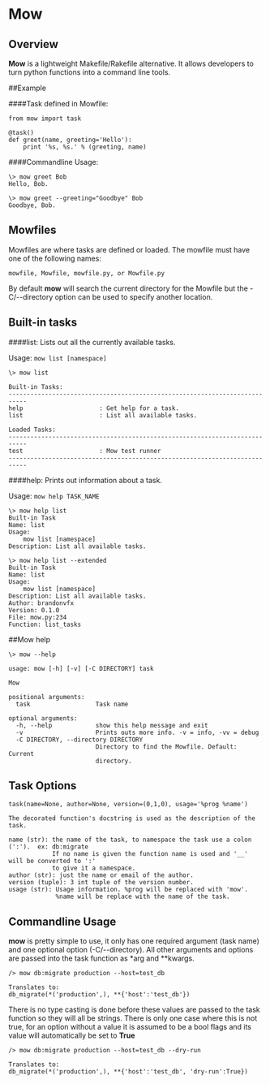 # Mow

## Overview

**Mow** is a lightweight Makefile/Rakefile alternative. It allows developers to turn python functions into a command line tools.

##Example

####Task defined in Mowfile:

	from mow import task

	@task()
	def greet(name, greeting='Hello'):
		print '%s, %s.' % (greeting, name)

####Commandline Usage:

	\> mow greet Bob
	Hello, Bob.
	
	\> mow greet --greeting="Goodbye" Bob
	Goodbye, Bob.
	
## Mowfiles
Mowfiles are where tasks are defined or loaded. The mowfile must have one of the following names: 

`mowfile, Mowfile, mowfile.py, or Mowfile.py`

By default **mow** will search the current directory for the Mowfile but the -C/--directory option can be used to specify another location.

	
## Built-in tasks

####list:
Lists out all the currently available tasks.

Usage: `mow list [namespace]`
	
	\> mow list
	
	Built-in Tasks:
	---------------------------------------------------------------------------
	help                     : Get help for a task.
	list                     : List all available tasks.

	Loaded Tasks:
	---------------------------------------------------------------------------
	test                     : Mow test runner
	---------------------------------------------------------------------------
	
####help:
Prints out information about a task.

Usage: `mow help TASK_NAME`

	\> mow help list
	Built-in Task
	Name: list
	Usage:
	    mow list [namespace]
	Description: List all available tasks.
	
	\> mow help list --extended
	Built-in Task
	Name: list
	Usage:
    	mow list [namespace]
	Description: List all available tasks.
	Author: brandonvfx
	Version: 0.1.0
	File: mow.py:234
	Function: list_tasks

##Mow help

	\> mow --help

	usage: mow [-h] [-v] [-C DIRECTORY] task

	Mow
	
	positional arguments:
	  task                  Task name
	
	optional arguments:
	  -h, --help            show this help message and exit
	  -v                    Prints outs more info. -v = info, -vv = debug
	  -C DIRECTORY, --directory DIRECTORY
	                        Directory to find the Mowfile. Default: Current
	                        directory.
	                        	
## Task Options
	
	task(name=None, author=None, version=(0,1,0), usage='%prog %name')                              
                                                                                                    
    The decorated function's docstring is used as the description of the task.                 
                                                                                               
    name (str): the name of the task, to namespace the task use a colon (':').  ex: db:migrate
                If no name is given the function name is used and '__' will be converted to ':' 
                to give it a namespace.                                                                      
    author (str): just the name or email of the author.                                        
    version (tuple): 3 int tuple of the version number.                                        
    usage (str): Usage information. %prog will be replaced with 'mow'.                         
                 %name will be replace with the name of the task.  

## Commandline Usage
**mow** is pretty simple to use, it only has one required argument (task name) and one optional option (-C/--directory). All other arguments and options are passed into the task function as *arg and **kwargs. 
	
	/> mow db:migrate production --host=test_db
	
	Translates to:
	db_migrate(*('production',), **{'host':'test_db'})
	
There is no type casting is done before these values are passed to the task function so they will all be strings. There is only one case where this is not true, for an option without a value it is assumed to be a bool flags and its value will automatically be set to **True**

	/> mow db:migrate production --host=test_db --dry-run
	
	Translates to:
	db_migrate(*('production',), **{'host':'test_db', 'dry-run':True})